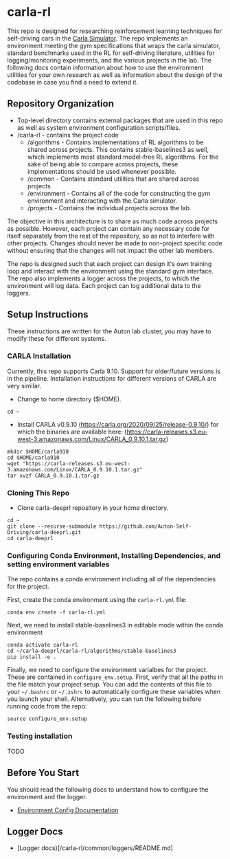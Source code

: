 # carla-rl
This repo is designed for researching reinforcement learning techniques for self-driving cars in the [Carla Simulator](https://carla.org/). The repo implements an environment meeting the gym specifications that wraps the carla simulator, standard benchmarks used in the RL for self-driving literature, utilities for logging/monitoring experiments, and the various projects in the lab. The following docs contain information about how to use the environment utilities for your own research as well as information about the design of the codebase in case you find a need to extend it.

## Repository Organization
* Top-level directory contains external packages that are used in this repo as well as system environment configuration scripts/files.
* /carla-rl - contains the project code
    * /algorithms - Contains implementations of RL algorithms to be shared across projects. This contains stable-baselines3 as well, which implements most standard model-free RL algorithms. For the sake of being able to compare across projects, these implementations should be used whenever possible.
    * /common - Contains standard utilities that are shared across projects
    * /environment - Contains all of the code for constructing the gym environment and interacting with the Carla simulator.
    * /projects - Contains the individual projects across the lab.

The objective in this architecture is to share as much code across projects as possible. However, each project can contain any necessary code for itself separately from the rest of the repository, so as not to interfere with other projects. Changes should never be made to non-project specific code without ensuring that the changes will not impact the other lab members.

The repo is designed such that each project can design it's own training loop and interact with the environment using the standard gym interface. The repo also implements a logger across the projects, to which the environment will log data. Each project can log additional data to the loggers.

## Setup Instructions
These instructions are written for the Auton lab cluster, you may have to modify these for different systems.

### CARLA Installation
Currently, this repo supports Carla 9.10. Support for older/future versions is in the pipeline. Installation instructions for different versions of CARLA are very similar.

* Change to home directory ($HOME).

```
cd ~
```

* Install CARLA v0.9.10 (https://carla.org/2020/09/25/release-0.9.10/) for which the binaries are available here: (https://carla-releases.s3.eu-west-3.amazonaws.com/Linux/CARLA_0.9.10.1.tar.gz)

```
mkdir $HOME/carla910
cd $HOME/carla910
wget "https://carla-releases.s3.eu-west-3.amazonaws.com/Linux/CARLA_0.9.10.1.tar.gz"
tar xvzf CARLA_0.9.10.1.tar.gz
```

### Cloning This Repo
* Clone carla-deeprl repository in your home directory.
```
cd ~
git clone --recurse-submodule https://github.com/Auton-Self-Driving/carla-deeprl.git
cd carla-deeprl
```

### Configuring Conda Environment, Installing Dependencies, and setting environment variables
The repo contains a conda environment including all of the dependencies for the project.

First, create the conda environment using the `carla-rl.yml` file:
```
conda env create -f carla-rl.yml
```

Next, we need to install stable-baselines3 in editable mode within the conda environment
```
conda activate carla-rl
cd ~/carla-deeprl/carla-rl/algorithms/stable-baselines3
pip install -e .
```

Finally, we need to configure the environment varialbes for the project. These are contained in `configure_env.setup`. First, verify that all the paths in the file match your project setup. You can add the contents of this file to your `~/.bashrc` or `~/.zshrc` to automatically configure these variables when you launch your shell. Alternatively, you can run the following before running code from the repo:
```
source configure_env.setup
```

### Testing installation
TODO


## Before You Start
You should read the following docs to understand how to configure the environment and the logger.
* [Environment Config Documentation](/carla-rl/environment/config/README.md)

## Logger Docs
* [Logger docs)[/carla-rl/common/loggers/README.md]

